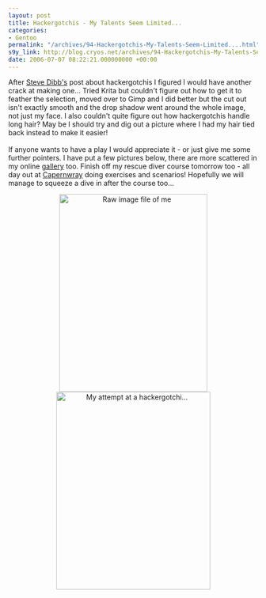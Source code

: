 ```yaml
---
layout: post
title: Hackergotchis - My Talents Seem Limited...
categories:
- Gentoo
permalink: "/archives/94-Hackergotchis-My-Talents-Seem-Limited....html"
s9y_link: http://blog.cryos.net/archives/94-Hackergotchis-My-Talents-Seem-Limited....html
date: 2006-07-07 08:22:21.000000000 +00:00
---
```

After <a href="http://wonkabar.org/blog/?p=107">Steve Dibb's</a> post about hackergotchis I figured I would have another crack at making one... Tried Krita but couldn't figure out how to get it to feather the selection, moved over to Gimp and I did better but the cut out isn't exactly smooth and the drop shadow went around the whole image, not just my face. I also couldn't quite figure out how hackergotchis handle long hair? May be I should try and dig out a picture where I had my hair tied back instead to make it easier!<br />
<br />
If anyone wants to have a play I would appreciate it - or just give me some further pointers. I have put a few pictures below, there are more scattered in my online <a href="http://gallery.cryos.net/">gallery</a> too. Finish off my rescue diver course tomorrow too - all day out at <a href="http://www.dive-site.co.uk/">Capernwray</a> doing exercises and scenarios! Hopefully we will manage to squeeze a dive in after the course too...<br />
<center><img src="http://blog.cryos.net/uploads/HackergotchRaw.jpg" width="299" height="400" alt="Raw image file of me" /><img src="http://blog.cryos.net/uploads/MarcusHackergotchi.jpg" width="311" height="400" alt="My attempt at a hackergotchi..." /></center>
